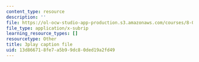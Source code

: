 ```yaml
---
content_type: resource
description: ''
file: https://ol-ocw-studio-app-production.s3.amazonaws.com/courses/8-01sc-classical-mechanics-fall-2016/13d866718fe7a5b99dc80ded19a2fd49_sgymEX-4FxE.srt
file_type: application/x-subrip
learning_resource_types: []
resourcetype: Other
title: 3play caption file
uid: 13d86671-8fe7-a5b9-9dc8-0ded19a2fd49
---
```

